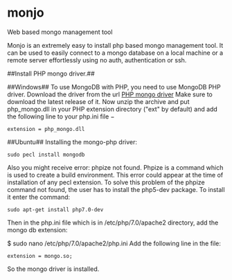 # monjo
Web based mongo management tool

Monjo is an extremely easy to install php based mongo management tool. It can be used to easily connect to a mongo database on a local machine or a remote server effortlessly using no auth, authentication or ssh.

##Install PHP mongo driver.##

##Windows##
To use MongoDB with PHP, you need to use MongoDB PHP driver. Download the driver from the url <a href="https://s3.amazonaws.com/drivers.mongodb.org/php/index.html">PHP mongo driver</a> Make sure to download the latest release of it. Now unzip the archive and put php_mongo.dll in your PHP extension directory ("ext" by default) and add the following line to your php.ini file −

```
extension = php_mongo.dll
```

##Ubuntu##
Installing the mongo-php driver:
```
sudo pecl install mongodb
```
Also you might receive error: phpize not found. Phpize is a command which is used to create a build environment. This error could appear at the time of installation of any pecl extension. To solve this problem of the phpize command not found, the user has to install the php5-dev package. To install it enter the command:
```
sudo apt-get install php7.0-dev
```

Then in the php.ini file which is in /etc/php/7.0/apache2 directory, add the mongo db extension:

$ sudo nano /etc/php/7.0/apache2/php.ini 
Add the following line in the file:

```
extension = mongo.so;
```

So the mongo driver is installed.

